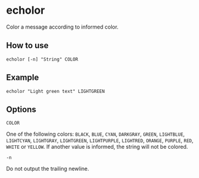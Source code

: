# echolor
Color a message according to informed color.

## How to use
```shell
echolor [-n] "String" COLOR
```

## Example
```shell
echolor "Light green text" LIGHTGREEN
```

## Options

`COLOR`

One of the following colors: `BLACK`, `BLUE`, `CYAN`, `DARKGRAY`, `GREEN`, `LIGHTBLUE`, `LIGHTCYAN`, `LIGHTGRAY`, `LIGHTGREEN`, `LIGHTPURPLE`, `LIGHTRED`, `ORANGE`, `PURPLE`, `RED`, `WHITE` or `YELLOW`. If another value is informed, the string will not be colored.

`-n`

Do not output the trailing newline.
